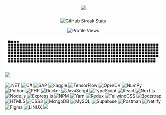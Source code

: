 <h1 align="center">
  <a href="https://git.io/typing-svg">
    <img src="https://readme-typing-svg.herokuapp.com/?lines=Hi+There!+👋;+I+am+Burak!;+A+Passionate+Developer!;&center=true&font=Fira+Code&size=28&color=00C1D4&vCenter=true&width=500&height=70">
  </a>
</h1>

<p align="center">
  <img src="https://github-readme-streak-stats.herokuapp.com?user=burakkanber&theme=github-dark&hide_border=true" alt="GitHub Streak Stats" />
</p>

<p align="center">
  <img src="https://komarev.com/ghpvc/?username=burakkanber&style=flat-square&color=blue" alt="Profile Views" />
</p>



<div align="center">
  <img  src="https://github.com/krishnathakkar29/krishnathakkar29/blob/main/grid-snake.svg"
       alt="snake" /></a>
</div>
<img src="https://user-images.githubusercontent.com/73097560/115834477-dbab4500-a447-11eb-908a-139a6edaec5c.gif">

![.NET](https://img.shields.io/badge/-.NET-783bd2?style=plastic&logo=dotnet&logoColor=white) 
![C#](https://img.shields.io/badge/-C%23-783bd2?style=plastic&logo=csharp&logoColor=white) 
![SAP](https://img.shields.io/badge/SAP-%2300BFFF.svg?style=plastic&logo=sap&logoColor=white)
![Kaggle](https://img.shields.io/badge/Kaggle-20BEFF?style=plastic&logo=Kaggle&logoColor=white) 
![TensorFlow](https://img.shields.io/badge/TensorFlow-FF6F00?style=plastic&logo=tensorflow&logoColor=white) 
![OpenCV](https://img.shields.io/badge/OpenCV-27338e?style=plastic&logo=OpenCV&logoColor=white) 
![NumPy](https://img.shields.io/badge/NumPy-013243?style=plastic&logo=numpy&logoColor=white) 
![Python](https://img.shields.io/badge/Python-3670A0?style=plastic&logo=python&logoColor=ffdd54) 
![PHP](https://img.shields.io/badge/PHP-777BB4?style=plastic&logo=php&logoColor=white) 
![Docker](https://img.shields.io/badge/Docker-2496ED?style=plastic&logo=docker&logoColor=white) 
![JavaScript](https://img.shields.io/badge/JavaScript-F7DF1E?style=plastic&logo=javascript&logoColor=black) 
![TypeScript](https://img.shields.io/badge/typescript-%23007ACC.svg?style=plastic&logo=typescript&logoColor=white) 
![React](https://img.shields.io/badge/React-20232A?style=plastic&logo=react&logoColor=61DAFB) 
![Next.js](https://img.shields.io/badge/Next-black?style=plastic&logo=next.js&logoColor=white) 
![Node.js](https://img.shields.io/badge/Node.js-43853D?style=plastic&logo=node.js&logoColor=white) 
![Express.js](https://img.shields.io/badge/express.js-%23404d59.svg?style=plastic&logo=express&logoColor=%2361DAFB) 
![NPM](https://img.shields.io/badge/NPM-%23000000.svg?style=plastic&logo=npm&logoColor=white) 
![Yarn](https://img.shields.io/badge/yarn-%232C8EBB.svg?style=plastic&logo=yarn&logoColor=white) 
![Redux](https://img.shields.io/badge/Redux-764ABC?style=plastic&logo=redux&logoColor=white) 
![TailwindCSS](https://img.shields.io/badge/Tailwind_CSS-38B2AC?style=plastic&logo=tailwind-css&logoColor=white) 
![Bootstrap](https://img.shields.io/badge/Bootstrap-563D7C?style=plastic&logo=bootstrap&logoColor=white) 
![HTML5](https://img.shields.io/badge/HTML5-E34F26?style=plastic&logo=html5&logoColor=white) 
![CSS3](https://img.shields.io/badge/CSS3-1572B6?style=plastic&logo=css3&logoColor=white) 
![MongoDB](https://img.shields.io/badge/MongoDB-4EA94B?style=plastic&logo=mongodb&logoColor=white) 
![MySQL](https://img.shields.io/badge/mysql-%2300f.svg?style=plastic&logo=mysql&logoColor=white) 
![Supabase](https://img.shields.io/badge/Supabase-3ECF8E?style=plastic&logo=supabase&logoColor=white) 
![Postman](https://img.shields.io/badge/Postman-FF6C37?style=plastic&logo=postman&logoColor=white) 
![Netlify](https://img.shields.io/badge/netlify-%23000000.svg?style=plastic&logo=netlify&logoColor=#00C7B7) 
![Figma](https://img.shields.io/badge/figma-%23F24E1E.svg?style=plastic&logo=figma&logoColor=white) 
![LINUX](https://img.shields.io/badge/Linux-FCC624?style=plastic&logo=linux&logoColor=black) 
<img src="https://user-images.githubusercontent.com/73097560/115834477-dbab4500-a447-11eb-908a-139a6edaec5c.gif">
